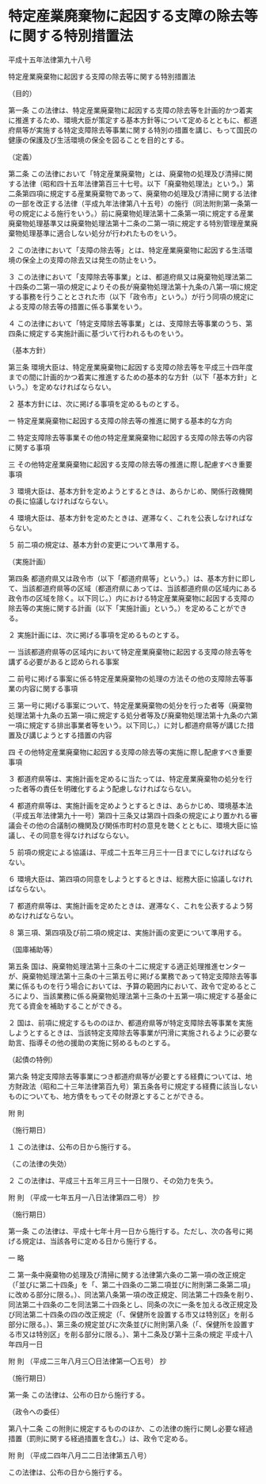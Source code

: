 # 特定産業廃棄物に起因する支障の除去等に関する特別措置法

平成十五年法律第九十八号

特定産業廃棄物に起因する支障の除去等に関する特別措置法

（目的）

第一条 この法律は、特定産業廃棄物に起因する支障の除去等を計画的かつ着実に推進するため、環境大臣が策定する基本方針等について定めるとともに、都道府県等が実施する特定支障除去等事業に関する特別の措置を講じ、もって国民の健康の保護及び生活環境の保全を図ることを目的とする。

（定義）

第二条 この法律において「特定産業廃棄物」とは、廃棄物の処理及び清掃に関する法律（昭和四十五年法律第百三十七号。以下「廃棄物処理法」という。）第二条第四項に規定する産業廃棄物であって、廃棄物の処理及び清掃に関する法律の一部を改正する法律（平成九年法律第八十五号）の施行（同法附則第一条第一号の規定による施行をいう。）前に廃棄物処理法第十二条第一項に規定する産業廃棄物処理基準又は廃棄物処理法第十二条の二第一項に規定する特別管理産業廃棄物処理基準に適合しない処分が行われたものをいう。

２ この法律において「支障の除去等」とは、特定産業廃棄物に起因する生活環境の保全上の支障の除去又は発生の防止をいう。

３ この法律において「支障除去等事業」とは、都道府県又は廃棄物処理法第二十四条の二第一項の規定によりその長が廃棄物処理法第十九条の八第一項に規定する事務を行うこととされた市（以下「政令市」という。）が行う同項の規定による支障の除去等の措置に係る事業をいう。

４ この法律において「特定支障除去等事業」とは、支障除去等事業のうち、第四条に規定する実施計画に基づいて行われるものをいう。

（基本方針）

第三条 環境大臣は、特定産業廃棄物に起因する支障の除去等を平成三十四年度までの間に計画的かつ着実に推進するための基本的な方針（以下「基本方針」という。）を定めなければならない。

２ 基本方針には、次に掲げる事項を定めるものとする。

一 特定産業廃棄物に起因する支障の除去等の推進に関する基本的な方向

二 特定支障除去等事業その他の特定産業廃棄物に起因する支障の除去等の内容に関する事項

三 その他特定産業廃棄物に起因する支障の除去等の推進に際し配慮すべき重要事項

３ 環境大臣は、基本方針を定めようとするときは、あらかじめ、関係行政機関の長に協議しなければならない。

４ 環境大臣は、基本方針を定めたときは、遅滞なく、これを公表しなければならない。

５ 前二項の規定は、基本方針の変更について準用する。

（実施計画）

第四条 都道府県又は政令市（以下「都道府県等」という。）は、基本方針に即して、当該都道府県等の区域（都道府県にあっては、当該都道府県の区域内にある政令市の区域を除く。以下同じ。）内における特定産業廃棄物に起因する支障の除去等の実施に関する計画（以下「実施計画」という。）を定めることができる。

２ 実施計画には、次に掲げる事項を定めるものとする。

一 当該都道府県等の区域内において特定産業廃棄物に起因する支障の除去等を講ずる必要があると認められる事案

二 前号に掲げる事案に係る特定産業廃棄物の処理の方法その他の支障除去等事業の内容に関する事項

三 第一号に掲げる事案について、特定産業廃棄物の処分を行った者等（廃棄物処理法第十九条の五第一項に規定する処分者等及び廃棄物処理法第十九条の六第一項に規定する排出事業者等をいう。以下同じ。）に対し都道府県等が講じた措置及び講じようとする措置の内容

四 その他特定産業廃棄物に起因する支障の除去等の実施に際し配慮すべき重要事項

３ 都道府県等は、実施計画を定めるに当たっては、特定産業廃棄物の処分を行った者等の責任を明確化するよう配慮しなければならない。

４ 都道府県等は、実施計画を定めようとするときは、あらかじめ、環境基本法（平成五年法律第九十一号）第四十三条又は第四十四条の規定により置かれる審議会その他の合議制の機関及び関係市町村の意見を聴くとともに、環境大臣に協議し、その同意を得なければならない。

５ 前項の規定による協議は、平成二十五年三月三十一日までにしなければならない。

６ 環境大臣は、第四項の同意をしようとするときは、総務大臣に協議しなければならない。

７ 都道府県等は、実施計画を定めたときは、遅滞なく、これを公表するよう努めなければならない。

８ 第三項、第四項及び前二項の規定は、実施計画の変更について準用する。

（国庫補助等）

第五条 国は、廃棄物処理法第十三条の十二に規定する適正処理推進センターが、廃棄物処理法第十三条の十三第五号に掲げる業務であって特定支障除去等事業に係るものを行う場合においては、予算の範囲内において、政令で定めるところにより、当該業務に係る廃棄物処理法第十三条の十五第一項に規定する基金に充てる資金を補助することができる。

２ 国は、前項に規定するもののほか、都道府県等が特定支障除去等事業を実施しようとするときは、当該特定支障除去等事業が円滑に実施されるように必要な助言、指導その他の援助の実施に努めるものとする。

（起債の特例）

第六条 特定支障除去等事業につき都道府県等が必要とする経費については、地方財政法（昭和二十三年法律第百九号）第五条各号に規定する経費に該当しないものについても、地方債をもってその財源とすることができる。

附 則

（施行期日）

１ この法律は、公布の日から施行する。

（この法律の失効）

２ この法律は、平成三十五年三月三十一日限り、その効力を失う。

附 則 （平成一七年五月一八日法律第四二号） 抄

（施行期日）

第一条 この法律は、平成十七年十月一日から施行する。ただし、次の各号に掲げる規定は、当該各号に定める日から施行する。

一 略

二 第一条中廃棄物の処理及び清掃に関する法律第六条の二第一項の改正規定（「並びに第二十四条」を「、第二十四条の二第二項並びに附則第二条第二項」に改める部分に限る。）、同法第八条第一項の改正規定、同法第二十四条を削り、同法第二十四条の二を同法第二十四条とし、同条の次に一条を加える改正規定及び同法第二十四条の四の改正規定（「、保健所を設置する市又は特別区」を削る部分に限る。）、第三条の規定並びに次条並びに附則第八条（「、保健所を設置する市又は特別区」を削る部分に限る。）、第十二条及び第十三条の規定 平成十八年四月一日

附 則 （平成二三年八月三〇日法律第一〇五号） 抄

（施行期日）

第一条 この法律は、公布の日から施行する。

（政令への委任）

第八十二条 この附則に規定するもののほか、この法律の施行に関し必要な経過措置（罰則に関する経過措置を含む。）は、政令で定める。

附 則 （平成二四年八月二二日法律第五八号）

この法律は、公布の日から施行する。
